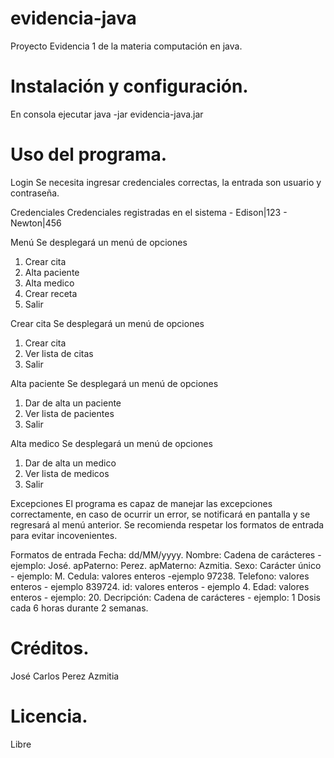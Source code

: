 # evidencia-java
Proyecto Evidencia 1 de la materia computación en java.

# Instalación y configuración.

En consola ejecutar java -jar evidencia-java.jar

# Uso del programa.

Login
Se necesita ingresar credenciales correctas, la entrada son usuario y contraseña.

Credenciales
Credenciales registradas en el sistema - Edison|123 - Newton|456

Menú
Se desplegará un menú de opciones
1. Crear cita
2. Alta paciente
3. Alta medico
4. Crear receta
0. Salir

Crear cita
Se desplegará un menú de opciones
1. Crear cita
2. Ver lista de citas
0. Salir

Alta paciente
Se desplegará un menú de opciones
1. Dar de alta un paciente
2. Ver lista de pacientes
0. Salir

Alta medico
Se desplegará un menú de opciones
1. Dar de alta un medico
2. Ver lista de medicos
0. Salir

Excepciones
El programa es capaz de manejar las excepciones correctamente, en caso de ocurrir un error, se notificará en pantalla y se regresará al menú anterior.
Se recomienda respetar los formatos de entrada para evitar incovenientes.

Formatos de entrada
Fecha: dd/MM/yyyy.
Nombre: Cadena de carácteres - ejemplo: José.
apPaterno: Perez.
apMaterno: Azmitia.
Sexo: Carácter único - ejemplo: M.
Cedula: valores enteros -ejemplo 97238.
Telefono: valores enteros - ejemplo 839724.
id: valores enteros - ejemplo 4.
Edad: valores enteros - ejemplo: 20.
Decripción: Cadena de carácteres - ejemplo: 1 Dosis cada 6 horas durante 2 semanas.

# Créditos.
José Carlos Perez Azmitia

# Licencia.
Libre
